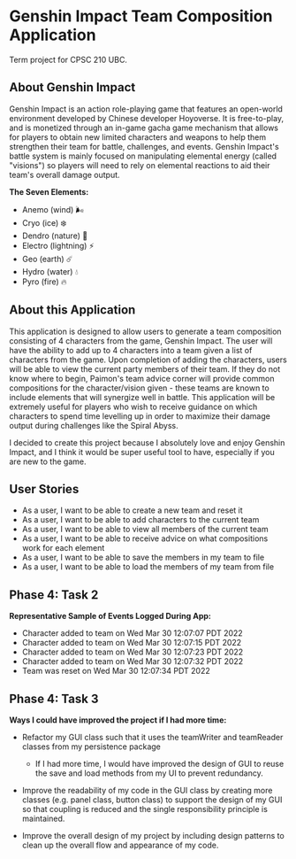 # Genshin Impact Team Composition Application

Term project for CPSC 210 UBC.

## About Genshin Impact

Genshin Impact is an action role-playing game that features an open-world
environment developed by Chinese developer Hoyoverse. It is free-to-play, and is monetized
through an in-game gacha game mechanism that allows for players to obtain new limited characters and weapons
to help them strengthen their team for battle, challenges, and events. Genshin Impact's battle system is mainly
focused on manipulating elemental energy (called "visions") so players will need to rely on elemental reactions to aid their team's
overall damage output.

**The Seven Elements:**
- Anemo (wind) 🌬️
- Cryo (ice) ❄️
- Dendro (nature) 🌱
- Electro (lightning) ⚡
- Geo (earth) ☄️
- Hydro (water) 💧
- Pyro (fire) 🔥

## About this Application

This application is designed to allow users to generate a team composition consisting of 4 characters
from the game, Genshin Impact. The user will have the ability to add up to 4 characters into a team given a list of
characters from the game. Upon completion of adding the characters, users will be able to view
the current party members of their team. If they do not know where to begin, Paimon's team advice corner will provide
common compositions for the character/vision given - these teams are known to include elements that will synergize
well in battle. This application will be extremely useful for players who wish to receive guidance on which characters 
to spend time levelling up in order to maximize their damage output during challenges like the Spiral Abyss. 

I decided to create this project because I
absolutely love and enjoy Genshin Impact, and I think it would be super useful tool to have, especially if you are new
to the game.

## User Stories

- As a user, I want to be able to create a new team and reset it 
- As a user, I want to be able to add characters to the current team
- As a user, I want to be able to view all members of the current team
- As a user, I want to be able to receive advice on what compositions work for each element
- As a user, I want to be able to save the members in my team to file
- As a user, I want to be able to load the members of my team from file

## Phase 4: Task 2

**Representative Sample of Events Logged During App:**

- Character added to team on Wed Mar 30 12:07:07 PDT 2022
- Character added to team on Wed Mar 30 12:07:15 PDT 2022
- Character added to team on Wed Mar 30 12:07:23 PDT 2022
- Character added to team on Wed Mar 30 12:07:32 PDT 2022
- Team was reset on Wed Mar 30 12:07:34 PDT 2022

## Phase 4: Task 3

**Ways I could have improved the project if I had more time:**

- Refactor my GUI class such that it uses the teamWriter and teamReader classes from my persistence package
  - If I had more time, I would have improved the design of GUI to reuse the save and load methods from my UI to 
prevent redundancy.

- Improve the readability of my code in the GUI class by creating more classes (e.g. panel class, button class) to 
support the design of my GUI so that coupling is reduced and the single responsibility principle is maintained.

- Improve the overall design of my project by including design patterns to clean up the overall flow and appearance of my code. 




